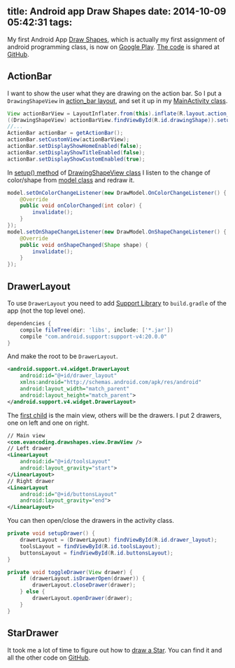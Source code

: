title: Android app Draw Shapes
date: 2014-10-09 05:42:31
tags:
---
My first Android App [Draw Shapes](https://play.google.com/store/apps/details?id=com.evancoding.drawshapes), which is actually my first assignment of android programming class, is now on [Google Play](https://play.google.com/store/apps/details?id=com.evancoding.drawshapes). [The code](https://github.com/evan-liu/DrawShaps) is shared at [GitHub](https://github.com/evan-liu/DrawShaps).

## ActionBar

I want to show the user what they are drawing on the action bar. So I put a `DrawingShapeView` in [action_bar layout](https://github.com/evan-liu/DrawShaps/blob/master/app/src/main/res/layout/action_bar.xml), and set it up in my [MainActivity class](https://github.com/evan-liu/DrawShaps/blob/master/app/src/main/java/com/evancoding/drawshapes/MainActivity.java#L69-L85).

```java MainActivity.setupActionBar() https://github.com/evan-liu/DrawShaps/blob/master/app/src/main/java/com/evancoding/drawshapes/MainActivity.java#L69-L85
View actionBarView = LayoutInflater.from(this).inflate(R.layout.action_bar, null);
((DrawingShapeView) actionBarView.findViewById(R.id.drawingShape)).setup(model, painter);
//...
ActionBar actionBar = getActionBar();
actionBar.setCustomView(actionBarView);
actionBar.setDisplayShowHomeEnabled(false);
actionBar.setDisplayShowTitleEnabled(false);
actionBar.setDisplayShowCustomEnabled(true);

```

<!-- more -->

In [setup() method](https://github.com/evan-liu/DrawShaps/blob/master/app/src/main/java/com/evancoding/drawshapes/view/DrawingShapeView.java#L34-L45) of [DrawingShapeView class](https://github.com/evan-liu/DrawShaps/blob/master/app/src/main/java/com/evancoding/drawshapes/view/DrawingShapeView.java#L34-L45) I listen to the change of color/shape from [model class](https://github.com/evan-liu/DrawShaps/blob/master/app/src/main/java/com/evancoding/drawshapes/model/DrawModel.java) and redraw it.

```java DrawingShapeView.setup() https://github.com/evan-liu/DrawShaps/blob/master/app/src/main/java/com/evancoding/drawshapes/view/DrawingShapeView.java#L34-L45
model.setOnColorChangeListener(new DrawModel.OnColorChangeListener() {
    @Override
    public void onColorChanged(int color) {
        invalidate();
    }
});
model.setOnShapeChangeListener(new DrawModel.OnShapeChangeListener() {
    @Override
    public void onShapeChanged(Shape shape) {
        invalidate();
    }
});
```

## DrawerLayout

To use `DrawerLayout` you need to add [Support Library](http://developer.android.com/tools/support-library/index.html) to `build.gradle` of the app (not the top level one).

```gradle  app/build.gradle https://github.com/evan-liu/DrawShaps/blob/master/app/build.gradle
dependencies {
    compile fileTree(dir: 'libs', include: ['*.jar'])
    compile "com.android.support:support-v4:20.0.0"
}
```

And make the root to be `DrawerLayout`.

```xml activity_main.xml https://github.com/evan-liu/DrawShaps/blob/master/app/src/main/res/layout/activity_main.xml
<android.support.v4.widget.DrawerLayout
    android:id="@+id/drawer_layout"
    xmlns:android="http://schemas.android.com/apk/res/android"
    android:layout_width="match_parent"
    android:layout_height="match_parent">
</android.support.v4.widget.DrawerLayout>
```

The [first child](https://github.com/evan-liu/DrawShaps/blob/master/app/src/main/res/layout/activity_main.xml#L7-L10) is the main view, others will be the drawers. I put 2 drawers, one on left and one on right.

``` xml activity_main.xml https://github.com/evan-liu/DrawShaps/blob/master/app/src/main/res/layout/activity_main.xml
// Main view
<com.evancoding.drawshapes.view.DrawView />
// Left drawer
<LinearLayout
    android:id="@+id/toolsLayout"
    android:layout_gravity="start">
</LinearLayout>
// Right drawer
<LinearLayout
    android:id="@+id/buttonsLayout"
    android:layout_gravity="end">
</LinearLayout>
```

You can then open/close the drawers in the activity class.

``` java MainActivity.setupDrawer() https://github.com/evan-liu/DrawShaps/blob/master/app/src/main/java/com/evancoding/drawshapes/MainActivity.java#L115-L135
private void setupDrawer() {
    drawerLayout = (DrawerLayout) findViewById(R.id.drawer_layout);
    toolsLayout = findViewById(R.id.toolsLayout);
    buttonsLayout = findViewById(R.id.buttonsLayout);
}
```

``` java MainActivity.toggleDrawer() https://github.com/evan-liu/DrawShaps/blob/master/app/src/main/java/com/evancoding/drawshapes/MainActivity.java#L137-L143
private void toggleDrawer(View drawer) {
    if (drawerLayout.isDrawerOpen(drawer)) {
        drawerLayout.closeDrawer(drawer);
    } else {
        drawerLayout.openDrawer(drawer);
    }
}
```

## StarDrawer

It took me a lot of time to figure out how to [draw a Star](https://github.com/evan-liu/DrawShaps/blob/master/app/src/main/java/com/evancoding/drawshapes/shapes/StarDrawer.java). You can find it and all the other code on [GitHub](https://github.com/evan-liu/DrawShaps/).
